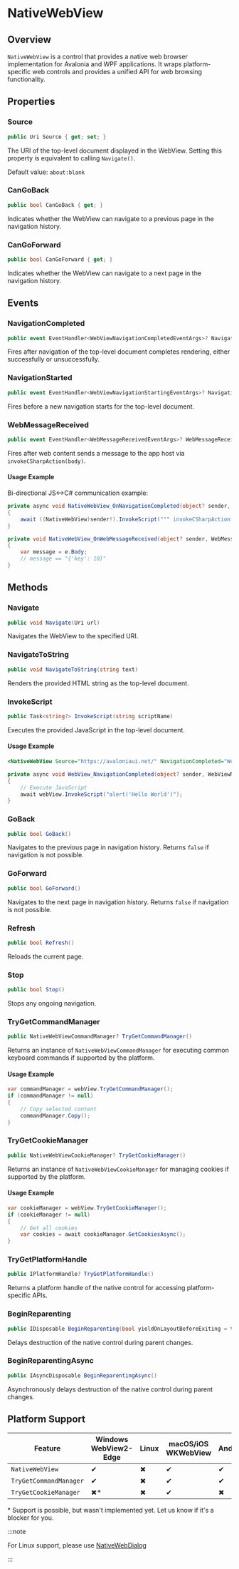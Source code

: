 # NativeWebView

## Overview
`NativeWebView` is a control that provides a native web browser implementation for Avalonia and WPF applications. It wraps platform-specific web controls and provides a unified API for web browsing functionality.

## Properties

### Source
```csharp
public Uri Source { get; set; }
```
The URI of the top-level document displayed in the WebView. Setting this property is equivalent to calling `Navigate()`.

Default value: `about:blank`

### CanGoBack
```csharp
public bool CanGoBack { get; }
```
Indicates whether the WebView can navigate to a previous page in the navigation history.

### CanGoForward
```csharp
public bool CanGoForward { get; }
```
Indicates whether the WebView can navigate to a next page in the navigation history.

## Events

### NavigationCompleted
```csharp
public event EventHandler<WebViewNavigationCompletedEventArgs>? NavigationCompleted;
```
Fires after navigation of the top-level document completes rendering, either successfully or unsuccessfully.

### NavigationStarted
```csharp
public event EventHandler<WebViewNavigationStartingEventArgs>? NavigationStarted;
```
Fires before a new navigation starts for the top-level document.

### WebMessageReceived
```csharp
public event EventHandler<WebMessageReceivedEventArgs>? WebMessageReceived;
```
Fires after web content sends a message to the app host via `invokeCSharpAction(body)`.

#### Usage Example

Bi-directional JS&lt;-&gt;C# communication example:
```csharp
private async void NativeWebView_OnNavigationCompleted(object? sender, WebViewNavigationCompletedEventArgs e)
{
    await ((NativeWebView)sender!).InvokeScript(""" invokeCSharpAction("{'key': 10}") """);
}

private void NativeWebView_OnWebMessageReceived(object? sender, WebMessageReceivedEventArgs e)
{
    var message = e.Body;
    // message == "{'key': 10}"
}
```

## Methods

### Navigate
```csharp
public void Navigate(Uri url)
```
Navigates the WebView to the specified URI.

### NavigateToString
```csharp
public void NavigateToString(string text)
```
Renders the provided HTML string as the top-level document.

### InvokeScript
```csharp
public Task<string?> InvokeScript(string scriptName)
```
Executes the provided JavaScript in the top-level document.

#### Usage Example

```xml
<NativeWebView Source="https://avaloniaui.net/" NavigationCompleted="WebView_NavigationCompleted" />
```

```csharp
private async void WebView_NavigationCompleted(object? sender, WebViewNavigationCompletedEventArgs args)
{
    // Execute JavaScript
    await webView.InvokeScript("alert('Hello World')");
}
```

### GoBack
```csharp
public bool GoBack()
```
Navigates to the previous page in navigation history. Returns `false` if navigation is not possible.

### GoForward
```csharp
public bool GoForward()
```
Navigates to the next page in navigation history. Returns `false` if navigation is not possible.

### Refresh
```csharp
public bool Refresh()
```
Reloads the current page.

### Stop
```csharp
public bool Stop()
```
Stops any ongoing navigation.

### TryGetCommandManager
```csharp
public NativeWebViewCommandManager? TryGetCommandManager()
```
Returns an instance of `NativeWebViewCommandManager` for executing common keyboard commands if supported by the platform.

#### Usage Example
```csharp
var commandManager = webView.TryGetCommandManager();
if (commandManager != null)
{
    // Copy selected content
    commandManager.Copy();
}
```

### TryGetCookieManager
```csharp
public NativeWebViewCookieManager? TryGetCookieManager()
```
Returns an instance of `NativeWebViewCookieManager` for managing cookies if supported by the platform.

#### Usage Example

```csharp
var cookieManager = webView.TryGetCookieManager();
if (cookieManager != null)
{
    // Get all cookies
    var cookies = await cookieManager.GetCookiesAsync();
}
```

### TryGetPlatformHandle
```csharp
public IPlatformHandle? TryGetPlatformHandle()
```
Returns a platform handle of the native control for accessing platform-specific APIs.

### BeginReparenting
```csharp
public IDisposable BeginReparenting(bool yieldOnLayoutBeforeExiting = true)
```
Delays destruction of the native control during parent changes.

### BeginReparentingAsync
```csharp
public IAsyncDisposable BeginReparentingAsync()
```
Asynchronously delays destruction of the native control during parent changes.

## Platform Support

| Feature                | Windows WebView2-Edge | Linux | macOS/iOS WKWebView | Android | Browser |
|------------------------|-----------------------|-------|---------------------|---------|---------|
| `NativeWebView`        | ✔                     | ✖     | ✔                   | ✔      | ✖*      |
| `TryGetCommandManager` | ✔                    | ✖     | ✔                   | ✔       | ✖*       |
| `TryGetCookieManager`  | ✖*                    | ✖     | ✔                   | ✖      | ✖*       |

\* Support is possible, but wasn't implemented yet. Let us know if it's a blocker for you. 

:::note

For Linux support, please use [NativeWebDialog](./nativewebdialog.md)

:::
